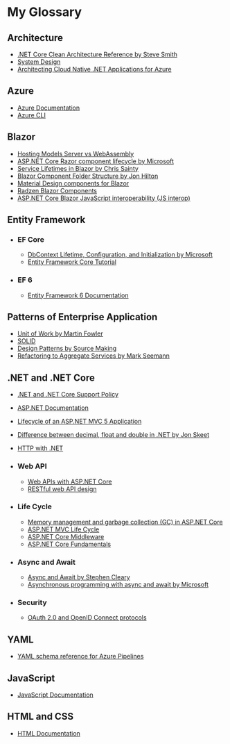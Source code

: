 # My Glossary

## Architecture
 - [.NET Core Clean Architecture Reference by Steve Smith](https://github.com/ardalis/CleanArchitecture)
 - [System Design](https://github.com/donnemartin/system-design-primer#index-of-system-design-topics)
 - [Architecting Cloud Native .NET Applications for Azure](https://docs.microsoft.com/en-us/dotnet/architecture/cloud-native/)
 
## Azure
 - [Azure Documentation](https://docs.microsoft.com/en-us/azure/?product=popular)
 - [Azure CLI](https://docs.microsoft.com/en-us/cli/azure/reference-index?view=azure-cli-latest)

## Blazor
 - [Hosting Models Server vs WebAssembly](https://docs.microsoft.com/en-us/aspnet/core/blazor/hosting-models?view=aspnetcore-6.0)
 - [ASP.NET Core Razor component lifecycle by Microsoft](https://docs.microsoft.com/en-us/aspnet/core/blazor/components/lifecycle?view=aspnetcore-6.0)
 - [Service Lifetimes in Blazor by Chris Sainty](https://chrissainty.com/service-lifetimes-in-blazor/)
 - [Blazor Component Folder Structure by Jon Hilton](https://jonhilton.net/blazor-component-folder-structure/?utm_campaign=meetedgar&utm_medium=social&utm_source=meetedgar.com&s=08)
 - [Material Design components for Blazor](https://www.matblazor.com/)
 - [Radzen Blazor Components](https://blazor.radzen.com/)
 - [ASP.NET Core Blazor JavaScript interoperability (JS interop)](https://docs.microsoft.com/en-us/aspnet/core/blazor/javascript-interoperability/?view=aspnetcore-6.0)

## Entity Framework
 - ### EF Core
   - [DbContext Lifetime, Configuration, and Initialization by Microsoft](https://docs.microsoft.com/en-us/ef/core/dbcontext-configuration/#using-dbcontext-with-dependency-injection)
   - [Entity Framework Core Tutorial](https://www.entityframeworktutorial.net/efcore/entity-framework-core.aspx)
 - ### EF 6
   - [Entity Framework 6 Documentation](https://docs.microsoft.com/en-us/ef/ef6/)  

## Patterns of Enterprise Application
 - [Unit of Work by Martin Fowler](https://martinfowler.com/eaaCatalog/unitOfWork.html)
 - [SOLID](https://en.wikipedia.org/wiki/SOLID)
 - [Design Patterns by Source Making](https://sourcemaking.com/design_patterns)
 - [Refactoring to Aggregate Services by Mark Seemann](https://blog.ploeh.dk/2010/02/02/RefactoringtoAggregateServices/)
 
## .NET and .NET Core
- [.NET and .NET Core Support Policy](https://dotnet.microsoft.com/en-us/platform/support/policy/dotnet-core)
- [ASP.NET Documentation](https://docs.microsoft.com/en-us/aspnet/core/?WT.mc_id=dotnet-35129-website&view=aspnetcore-6.0)
- [Lifecycle of an ASP.NET MVC 5 Application](https://docs.microsoft.com/en-us/aspnet/mvc/overview/getting-started/lifecycle-of-an-aspnet-mvc-5-application)
- [Difference between decimal, float and double in .NET by Jon Skeet](https://stackoverflow.com/questions/618535/difference-between-decimal-float-and-double-in-net)
- [HTTP with .NET](https://docs.microsoft.com/en-us/dotnet/core/extensions/http-client)

- ### Web API
  - [Web APIs with ASP.NET Core](https://docs.microsoft.com/en-us/aspnet/core/web-api/?view=aspnetcore-6.0)
  - [RESTful web API design](https://docs.microsoft.com/en-us/azure/architecture/best-practices/api-design)
- ### Life Cycle
  - [Memory management and garbage collection (GC) in ASP.NET Core](https://docs.microsoft.com/en-us/aspnet/core/performance/memory?view=aspnetcore-6.0)
  - [ASP.NET MVC Life Cycle](https://dotnettutorials.net/lesson/asp-net-mvc-life-cycle/)
  - [ASP.NET Core Middleware](https://docs.microsoft.com/en-us/aspnet/core/fundamentals/middleware/?view=aspnetcore-6.0)
  - [ASP.NET Core Fundamentals](https://docs.microsoft.com/en-us/aspnet/core/fundamentals/?view=aspnetcore-6.0&tabs=windows)
- ### Async and Await
  - [Async and Await by Stephen Cleary](https://blog.stephencleary.com/2012/02/async-and-await.html?s=08)
  - [Asynchronous programming with async and await by Microsoft](https://docs.microsoft.com/en-us/dotnet/csharp/programming-guide/concepts/async/)
- ### Security
  - [OAuth 2.0 and OpenID Connect protocols](https://docs.microsoft.com/en-us/azure/active-directory/develop/active-directory-v2-protocols) 

## YAML
- [YAML schema reference for Azure Pipelines](https://docs.microsoft.com/en-us/azure/devops/pipelines/yaml-schema/?view=azure-pipelines)

## JavaScript
- [JavaScript Documentation](https://developer.mozilla.org/en-US/docs/Web/JavaScript)

## HTML and CSS
- [HTML Documentation](https://developer.mozilla.org/pt-BR/docs/Web/HTML)
